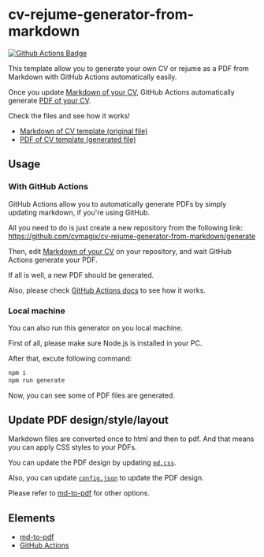 # cv-rejume-generator-from-markdown

[![Github Actions Badge](https://github.com/cymagix/cv-rejume-generator-from-markdown/workflows/Node/badge.svg)](https://github.com/cymagix/cv-rejume-generator-from-markdown/actions)

This template allow you to generate your own CV or rejume as a PDF from Markdown with GitHub Actions automatically easily.

Once you update [Markdown of your CV](./Curriculum_vitae.md), GitHub Actions automatically generate [PDF of your CV](./Curriculum_vitae.pdf).

Check the files and see how it works!
- [Markdown of CV template (original file)](./Curriculum_vitae.md)
- [PDF of CV template (generated file)](./Curriculum_vitae.pdf)

## Usage

### With GitHub Actions

GitHub Actions allow you to automatically generate PDFs by simply updating markdown, if you're using GitHub.

All you need to do is just create a new repository from the following link:  
https://github.com/cymagix/cv-rejume-generator-from-markdown/generate

Then, edit [Markdown of your CV](./Curriculum_vitae.md) on your repository, and wait GitHub Actions generate your PDF.

If all is well, a new PDF should be generated.

Also, please check [GitHub Actions docs](https://docs.github.com/en/actions) to see how it works.

### Local machine

You can also run this generator on you local machine.

First of all, please make sure Node.js is installed in your PC.

After that, excute following command:

```bash
npm i
npm run generate
```

Now, you can see some of PDF files are generated.

## Update PDF design/style/layout

Markdown files are converted once to html and then to pdf. And that means you can apply CSS styles to your PDFs.

You can update the PDF design by updating [`md.css`](./md.css).

Also, you can update [`config.json`](./config.json) to update the PDF design.

Please refer to [md-to-pdf](https://www.npmjs.com/package/md-to-pdf) for other options.

## Elements

- [md-to-pdf](https://www.npmjs.com/package/md-to-pdf)
- [GitHub Actions](https://docs.github.com/en/actions)
